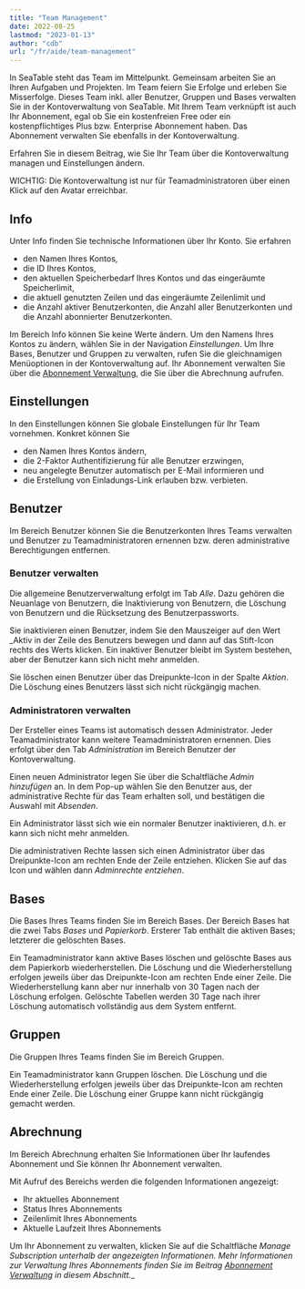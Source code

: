 ```yaml
---
title: "Team Management"
date: 2022-08-25
lastmod: "2023-01-13"
author: "cdb"
url: "/fr/aide/team-management"
---
```


In SeaTable steht das Team im Mittelpunkt. Gemeinsam arbeiten Sie an Ihren Aufgaben und Projekten. Im Team feiern Sie Erfolge und erleben Sie Misserfolge. Dieses Team inkl. aller Benutzer, Gruppen und Bases verwalten Sie in der Kontoverwaltung von SeaTable. Mit Ihrem Team verknüpft ist auch Ihr Abonnement, egal ob Sie ein kostenfreien Free oder ein kostenpflichtiges Plus bzw. Enterprise Abonnement haben. Das Abonnement verwalten Sie ebenfalls in der Kontoverwaltung.

Erfahren Sie in diesem Beitrag, wie Sie Ihr Team über die Kontoverwaltung managen und Einstellungen ändern.

WICHTIG: Die Kontoverwaltung ist nur für Teamadministratoren über einen Klick auf den Avatar erreichbar.

## Info

Unter Info finden Sie technische Informationen über Ihr Konto. Sie erfahren

- den Namen Ihres Kontos,
- die ID Ihres Kontos,
- den aktuellen Speicherbedarf Ihres Kontos und das eingeräumte Speicherlimit,
- die aktuell genutzten Zeilen und das eingeräumte Zeilenlimit und
- die Anzahl aktiver Benutzerkonten, die Anzahl aller Benutzerkonten und die Anzahl abonnierter Benutzerkonten.

Im Bereich Info können Sie keine Werte ändern. Um den Namens Ihres Kontos zu ändern, wählen Sie in der Navigation _Einstellungen_. Um Ihre Bases, Benutzer und Gruppen zu verwalten, rufen Sie die gleichnamigen Menüoptionen in der Kontoverwaltung auf. Ihr Abonnement verwalten Sie über die [Abonnement Verwaltung](docs/handbuch/verwaltung/abonnement-verwaltung/), die Sie über die Abrechnung aufrufen.

## Einstellungen

In den Einstellungen können Sie globale Einstellungen für Ihr Team vornehmen. Konkret können Sie

- den Namen Ihres Kontos ändern,
- die 2-Faktor Authentifizierung für alle Benutzer erzwingen,
- neu angelegte Benutzer automatisch per E-Mail informieren und
- die Erstellung von Einladungs-Link erlauben bzw. verbieten.

## Benutzer

Im Bereich Benutzer können Sie die Benutzerkonten Ihres Teams verwalten und Benutzer zu Teamadministratoren ernennen bzw. deren administrative Berechtigungen entfernen.

### Benutzer verwalten

Die allgemeine Benutzerverwaltung erfolgt im Tab _Alle_. Dazu gehören die Neuanlage von Benutzern, die Inaktivierung von Benutzern, die Löschung von Benutzern und die Rücksetzung des Benutzerpassworts.

Sie inaktivieren einen Benutzer, indem Sie den Mauszeiger auf den Wert _Aktiv in der Zeile des Benutzers bewegen und dann auf das Stift-Icon rechts des Werts klicken. Ein inaktiver Benutzer bleibt im System bestehen, aber der Benutzer kann sich nicht mehr anmelden.

Sie löschen einen Benutzer über das Dreipunkte-Icon in der Spalte _Aktion_. Die Löschung eines Benutzers lässt sich nicht rückgängig machen.

### Administratoren verwalten

Der Ersteller eines Teams ist automatisch dessen Administrator. Jeder Teamadministrator kann weitere Teamadministratoren ernennen. Dies erfolgt über den Tab _Administration_ im Bereich Benutzer der Kontoverwaltung.

Einen neuen Administrator legen Sie über die Schaltfläche _Admin hinzufügen_ an. In dem Pop-up wählen Sie den Benutzer aus, der administrative Rechte für das Team erhalten soll, und bestätigen die Auswahl mit _Absenden_.

Ein Administrator lässt sich wie ein normaler Benutzer inaktivieren, d.h. er kann sich nicht mehr anmelden.

Die administrativen Rechte lassen sich einen Administrator über das Dreipunkte-Icon am rechten Ende der Zeile entziehen. Klicken Sie auf das Icon und wählen dann _Adminrechte entziehen_.

## Bases

Die Bases Ihres Teams finden Sie im Bereich Bases. Der Bereich Bases hat die zwei Tabs _Bases_ und _Papierkorb_. Ersterer Tab enthält die aktiven Bases; letzterer die gelöschten Bases.

Ein Teamadministrator kann aktive Bases löschen und gelöschte Bases aus dem Papierkorb wiederherstellen. Die Löschung und die Wiederherstellung erfolgen jeweils über das Dreipunkte-Icon am rechten Ende einer Zeile. Die Wiederherstellung kann aber nur innerhalb von 30 Tagen nach der Löschung erfolgen. Gelöschte Tabellen werden 30 Tage nach ihrer Löschung automatisch vollständig aus dem System entfernt.

## Gruppen

Die Gruppen Ihres Teams finden Sie im Bereich Gruppen.

Ein Teamadministrator kann Gruppen löschen. Die Löschung und die Wiederherstellung erfolgen jeweils über das Dreipunkte-Icon am rechten Ende einer Zeile. Die Löschung einer Gruppe kann nicht rückgängig gemacht werden.

## Abrechnung

Im Bereich Abrechnung erhalten Sie Informationen über Ihr laufendes Abonnement und Sie können Ihr Abonnement verwalten.

Mit Aufruf des Bereichs werden die folgenden Informationen angezeigt:

- Ihr aktuelles Abonnement
- Status Ihres Abonnements
- Zeilenlimit Ihres Abonnements
- Aktuelle Laufzeit Ihres Abonnements

Um Ihr Abonnement zu verwalten, klicken Sie auf die Schaltfläche _Manage Subscription _unterhalb der angezeigten Informationen. Mehr Informationen zur Verwaltung Ihres Abonnements finden Sie im Beitrag [Abonnement Verwaltung](/docs/handbuch/verwaltung/abonnement-verwaltung/"") in diesem Abschnitt.___
